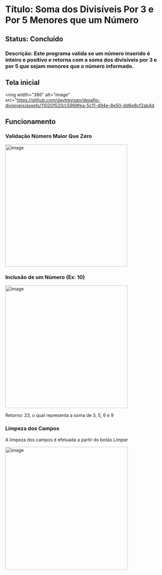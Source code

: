 # Título: Soma dos Divisíveis Por 3 e Por 5 Menores que um Número
## Status: Concluído
### Descrição: Este programa valida se um número inserido é inteiro e positivo e retorna com a soma dos divisíveis por 3 e por 5 que sejam menores que o número informado.

## Tela inicial
<img width="386" alt="image" src="https://github.com/daytrevisan/desafio-divisiveis/assets/110201520/c5968fea-5c11-494e-8e50-dd6e8cf2ab4d

## Funcionamento

### Validação Número Maior Que Zero
<img width="385" alt="image" src="https://github.com/daytrevisan/desafio-divisiveis/assets/110201520/7ff6b67c-9e73-49d3-84f0-dba8756a3065">

### Inclusão de um Número (Ex: 10)
<img width="386" alt="image" src="https://github.com/daytrevisan/desafio-divisiveis/assets/110201520/8f8b4c74-13e2-483c-ab53-30b6ad6b7058">

Retorno: 23, o qual representa a soma de 3, 5, 6 e 9

### Limpeza dos Campos
A limpeza dos campos é efetuada a partir do botão *Limpar*

<img width="387" alt="image" src="https://github.com/daytrevisan/desafio-divisiveis/assets/110201520/07f655f7-6a95-4159-b20f-d57e4dd6d5eb">
